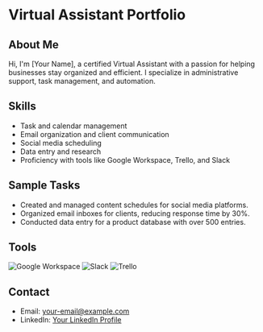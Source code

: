 # Virtual Assistant Portfolio

## About Me
Hi, I'm [Your Name], a certified Virtual Assistant with a passion for helping businesses stay organized and efficient. I specialize in administrative support, task management, and automation.

## Skills
- Task and calendar management
- Email organization and client communication
- Social media scheduling
- Data entry and research
- Proficiency with tools like Google Workspace, Trello, and Slack

## Sample Tasks
- Created and managed content schedules for social media platforms.
- Organized email inboxes for clients, reducing response time by 30%.
- Conducted data entry for a product database with over 500 entries.

## Tools
![Google Workspace](https://img.shields.io/badge/Google_Workspace-4285F4?style=for-the-badge&logo=google&logoColor=white)
![Slack](https://img.shields.io/badge/Slack-4A154B?style=for-the-badge&logo=slack&logoColor=white)
![Trello](https://img.shields.io/badge/Trello-0052CC?style=for-the-badge&logo=trello&logoColor=white)

## Contact
- Email: [your-email@example.com](mailto:your-email@example.com)
- LinkedIn: [Your LinkedIn Profile](#)
